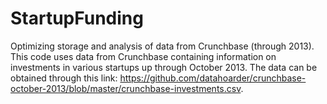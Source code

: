 # StartupFunding
Optimizing storage and analysis of data from Crunchbase (through 2013).
This code uses data from Crunchbase containing information on investments in various startups up through October 2013.  The data can be obtained through this link: https://github.com/datahoarder/crunchbase-october-2013/blob/master/crunchbase-investments.csv.
